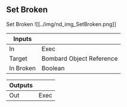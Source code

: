 ## Set Broken
Set Broken
![[../img/nd_img_SetBroken.png]]

|Inputs||
|--|--|
| In | Exec |
| Target | Bombard Object Reference |
| In Broken | Boolean |

|Outputs||
|--|--|
| Out | Exec |
